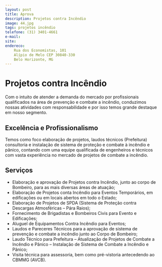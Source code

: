 ```yaml
---
layout: post
title: Aprova 
description: Projetos contra Incêndio
image: 44.jpg
tags: projetos incêndio 
telefone: (31) 3401-4661
e-mail: 
site:
endereco: 
    Rua dos Economistas, 101
    Alípio de Melo CEP 30840-330
    Belo Horizonte, MG
---
```


# Projetos contra Incêndio

Com o intuito de atender a demanda do mercado por profissionais qualificados na área de prevenção e combate a incêndio, 
conduzimos nossas atividades com responsabilidade e por isso temos grande destaque em nosso segmento. 

## Excelência e Profissionalismo

Temos como foco elaboração de projetos, laudos técnicos (Prefeitura) consultoria e instalação de sistema de proteção e 
combate à incêndio e pânico, contando com uma equipe qualificada de engenheiros e técnicos com vasta experiência 
no mercado de projetos de combate a incêndio.

## Serviços

* Elaboração e aprovação de Projetos contra Incêndio, junto ao corpo de Bombeiro, para as mais diversas áreas de atuação;
* Elaboração de Projetos conta Incêndio para Eventos Temporários, em edificações ou em locais abertos em todo o Estado;
* Elaboração de Projetos de SPDA (Sistema de Proteção contra Descargas Atmosféricas – Pára Raios);
* Fornecimento de Brigadistas e Bombeiros Civis para Evento e Edificações;
* Aluguel de Equipamentos Contra Incêndio para Eventos;
* Laudos e Pareceres Técnicos para a aprovação de sistema de prevenção e combate a incêndio junto ao Corpo de Bombeiro;
* Laudo Técnico para Prefeitura – Atualização de Projetos de Combate a Incêndio e Pânico – Instalação de Sistema de Combate a Incêndio e Pânico;
* Visita técnica para assessoria, bem como pré-vistoria antecedendo ao CBMMG (AVCB).